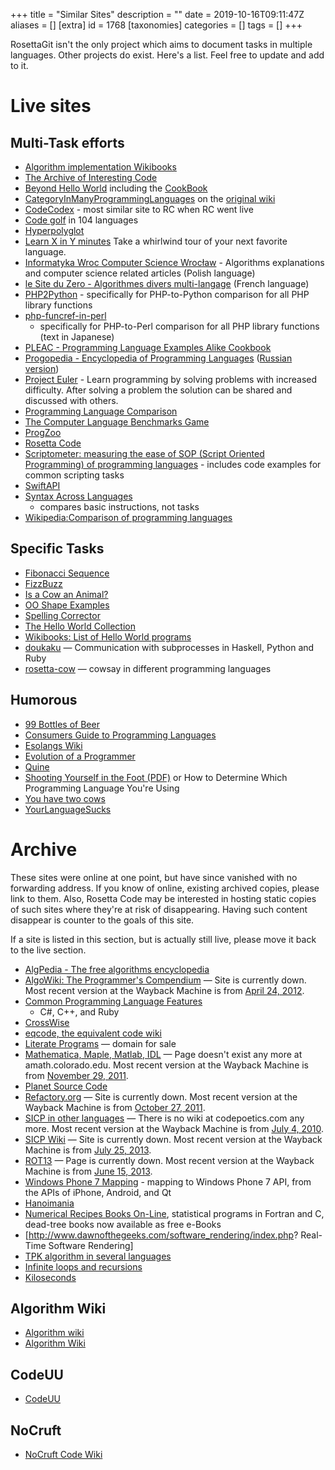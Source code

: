 +++
title = "Similar Sites"
description = ""
date = 2019-10-16T09:11:47Z
aliases = []
[extra]
id = 1768
[taxonomies]
categories = []
tags = []
+++

RosettaGit isn't the only project which aims to document tasks
in multiple languages.
Other projects do exist.
Here's a list.
Feel free to update and add to it.


# Live sites

## Multi-Task efforts

- [Algorithm implementation Wikibooks](
    http://en.wikibooks.org/wiki/Algorithm_implementation)
- [The Archive of Interesting Code](http://www.keithschwarz.com/interesting/)
- [Beyond Hello World](http://www.rawbw.com/~rem/HelloPlus/hellos.html)
    including the
    [CookBook](http://www.rawbw.com/~rem/HelloPlus/CookBook/CookTop.html)
- [CategoryInManyProgrammingLanguages](http://c2.com/cgi/wiki?CategoryInManyProgrammingLanguages)
    on the [original wiki](http://c2.com/cgi/wiki)
- [CodeCodex](http://www.codecodex.com/wiki/Main_Page) - most similar
  site to RC when RC went live
- [Code golf](http://golf.shinh.org/) in 104 languages
- [Hyperpolyglot](http://hyperpolyglot.org/)
- [Learn X in Y minutes](http://learnxinyminutes.com/) Take a
  whirlwind tour of your next favorite language.
- [Informatyka Wroc Computer Science
  Wrocław](http://informatyka.wroc.pl/artykuly) - Algorithms
  explanations and computer science related articles (Polish language)
- [le Site du Zero - Algorithmes divers
  multi-langage](http://www.siteduzero.com/forum-83-400815-p1-algorithmes-divers-multi-langage.html)
    (French language)
- [PHP2Python](http://www.php2python.com/) - specifically for
  PHP-to-Python comparison for all PHP library functions
- [php-funcref-in-perl](https://github.com/yappo/docs-php-funcref-in-perl)
    - specifically for PHP-to-Perl comparison for all PHP library
  functions (text in Japanese)
- [PLEAC - Programming Language Examples Alike
  Cookbook](http://pleac.sourceforge.net/)
- [Progopedia - Encyclopedia of Programming
  Languages](http://progopedia.com/) ([Russian
  version](http://progopedia.ru))
- [Project Euler](http://projecteuler.net/) - Learn programming by
  solving problems with increased difficulty. After solving a problem
  the solution can be shared and discussed with others.
- [Programming Language
  Comparison](http://inglorion.net/documents/plcomparison/)
- [The Computer Language Benchmarks
  Game](https://benchmarksgame.alioth.debian.org/)
- [ProgZoo](http://www.progzoo.net/)
- [Rosetta Code](https://www.rosettacode.org)
- [Scriptometer: measuring the ease of SOP (Script Oriented
  Programming) of programming
  languages](http://rigaux.org/language-study/scripting-language/) -
  includes code examples for common scripting tasks
- [SwiftAPI](http://swiftapi.com/api/Main_Page)
- [Syntax Across
  Languages](http://merd.sourceforge.net/pixel/language-study/syntax-across-languages/)
    - compares basic instructions, not tasks
- [Wikipedia:Comparison of programming
  languages](http://en.wikipedia.org/wiki/Comparison_of_programming_languages)


## Specific Tasks

- [Fibonacci Sequence](http://cubbi.com/fibonacci.html)
- [FizzBuzz](https://github.com/qjcg/CO2Aldrin)
- [Is a Cow an
  Animal?](http://rigaux.org/language-study/various/is-a-cow-an-animal/)
- [OO Shape
  Examples](http://www.angelfire.com/tx4/cus/shapes/index.html)
- [Spelling Corrector](http://norvig.com/spell-correct.html)
- [The Hello World
  Collection](http://www.roesler-ac.de/wolfram/hello.htm)
- [Wikibooks: List of Hello World
  programs](http://en.wikibooks.org/wiki/List_of_hello_world_programs)
- [doukaku](https://github.com/nishio/doukaku) — Communication with
  subprocesses in Haskell, Python and Ruby
- [rosetta-cow](https://github.com/gaborbata/rosetta-cow) — cowsay in
  different programming languages


## Humorous

- [99 Bottles of Beer](http://99-bottles-of-beer.net/)
- [Consumers Guide to Programming
  Languages](http://cse.csusb.edu/dick/cs320/consumers.html)
- [Esolangs Wiki](http://esolangs.org/)
- [Evolution of a
  Programmer](http://www.ariel.com.au/jokes/The_Evolution_of_a_Programmer.html)
- [Quine](http://www.nyx.net/~gthompso/quine.htm)
- [Shooting Yourself in the Foot
  (PDF)](http://www.thecorememory.com/How_to_Determine_Which_Programming_Language_You.pdf)
    or How to Determine Which Programming Language You're Using
- [You have two
  cows](http://uncyclopedia.co/wiki/You_have_two_cows/18)
- [YourLanguageSucks](https://wiki.theory.org/YourLanguageSucks)


# Archive

These sites were online at one point, but have since vanished with no
forwarding address. If you know of online, existing archived copies,
please link to them. Also, Rosetta Code may be interested in hosting
static copies of such sites where they're at risk of disappearing.
Having such content disappear is counter to the goals of this site.

If a site is listed in this section, but is actually still live, please
move it back to the live section.

- [AlgPedia - The free algorithms encyclopedia](http://algpedia.dcc.ufrj.br/)
- [AlgoWiki: The Programmer's Compendium](http://algowiki.net/) — Site
  is currently down. Most recent version at the Wayback Machine is
  from
  [April 24, 2012](https://web.archive.org/web/20120424061654/http://algowiki.net/wiki/index.php?title=Main_Page).
- [Common Programming Language Features](
    http://wiki.schmid.dk/wiki/index.php/Common_Programming_Language_Features)
  - C\#, C++, and Ruby
- [CrossWise](http://cw.tactileint.com/)
- [eqcode, the equivalent code
  wiki](http://eqcode.com/wiki/index.php/Main_Page)
- [Literate
  Programs](http://en.literateprograms.org/LiteratePrograms:Welcome) —
  domain for sale
- [Mathematica, Maple, Matlab,
  IDL](http://amath.colorado.edu/computing/mmm/) — Page doesn't exist
  any more at amath.colorado.edu. Most recent version at the Wayback
  Machine is from
  [November 29, 2011](https://web.archive.org/web/20111129103816/http://amath.colorado.edu/computing/mmm/).
- [Planet Source Code](http://www.planetsourcecode.com/)
- [Refactory.org](http://www.refactory.org/) — Site is currently down.
  Most recent version at the Wayback Machine is from
  [October 27, 2011](https://web.archive.org/web/20111027212412/http://www.refactory.org/).
- [SICP in other
  languages](http://www.codepoetics.com/wiki/index.php?title=Topics:SICP_in_other_languages)
    — There is no wiki at codepoetics.com any more. Most recent version
  at the Wayback Machine is from
  [July 4, 2010](https://web.archive.org/web/20100704002207/http://www.codepoetics.com/wiki/index.php?title=Topics:SICP_in_other_languages).
- [SICP Wiki](http://sicp.org.ua/sicp) — Site is currently down. Most
  recent version at the Wayback Machine is from
  [July 25, 2013](https://web.archive.org/web/20130725040434/http://sicp.org.ua/sicp).
- [ROT13](http://www.miranda.org/~jkominek/rot13/) — Page is currently
  down. Most recent version at the Wayback Machine is from
  [June 15, 2013](https://web.archive.org/web/20130615222146/http://www.miranda.org/~jkominek/rot13/).
- [Windows Phone 7
  Mapping](http://wp7mapping.interoperabilitybridges.com/) - mapping
  to Windows Phone 7 API, from the APIs of iPhone, Android, and Qt
- [Hanoimania](http://www.kernelthread.com/hanoi/)
- [Numerical Recipes Books
  On-Line](http://numerical.recipes/oldverswitcher.html), statistical
  programs in Fortran and C, dead-tree books now available as free
  e-Books
- \[<http://www.dawnofthegeeks.com/software_rendering/index.php>?
  Real-Time Software Rendering\]
- [TPK algorithm in several
  languages](http://cs.fit.edu/~ryan/compare/)
- [Infinite loops and
  recursions](http://everything2.com/index.pl?node=infinite%20loop)
- [Kiloseconds](http://wiki.archlinux.org/index.php/Kiloseconds)


## Algorithm Wiki

  - [Algorithm wiki](http://www.algorithm-code.com/)
  - [Algorithm Wiki](http://will.thimbleby.net/algorithms/doku.php)


## CodeUU

  - [CodeUU](http://www.codeuu.com/)


## NoCruft

  - [NoCruft Code Wiki](http://www.nocruft.com/wiki/index.php/Main_Page)
